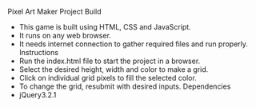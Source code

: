 Pixel Art Maker Project
Build
* This game is built using HTML, CSS and JavaScript.
* It runs on any web browser.
* It needs internet connection to gather required files and run properly.
Instructions
* Run the index.html file to start the project in a browser.
* Select the desired height, width and color to make a grid.
* Click on individual grid pixels to fill the selected color.
* To change the grid, resubmit with desired inputs.
Dependencies
* jQuery3.2.1


